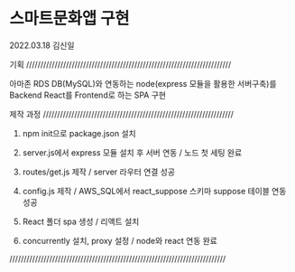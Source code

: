# 스마트문화앱 구현 
2022.03.18
김신일


기획 ////////////////////////////////////////////////////////////////////////


아마존 RDS DB(MySQL)와 연동하는 node(express 모듈을 활용한 서버구축)를 Backend
React를 Frontend로 하는 SPA 구현


제작 과정 ///////////////////////////////////////////////////////////////////


1. npm init으로 package.json 설치
 
2. server.js에서 express 모듈 설치 후 서버 연동 / 노드 첫 세팅 완료
 
3. routes/get.js 제작 / server 라우터 연결 성공
 
4. config.js 제작 / AWS_SQL에서 react_suppose 스키마 suppose 테이블 연동 성공
 
5. React 폴더 spa 생성 / 리액트 설치
 
6. concurrently 설치, proxy 설정 / node와 react 연동 완료


////////////////////////////////////////////////////////////////////////////
